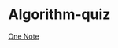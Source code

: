 # Algorithm-quiz   
<a href="https://1drv.ms/u/s!AgLYazaFR-l8kjeydXgRl5K0a6Ua?e=ayc5sp">One Note</a>
